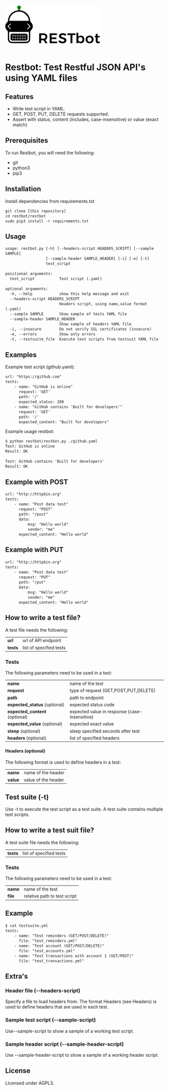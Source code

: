 <img style="max-height:120px;" src="./docs/assets/logo.png"><br><br>

# Restbot: Test Restful JSON API's using YAML files
## Features
- Write test script in YAML.
- GET, POST, PUT, DELETE requests supported.
- Assert with status, content (includes, case-insensitive) or value (exact match)

## Prerequisites
To run Restbot, you will need the following:
- git
- python3
- pip3

## Installation
Install dependencies from requirements.txt
```
git clone [this repository]
cd restbot/restbot
sudo pip3 install -r requirements.txt
```

## Usage
```
usage: restbot.py [-h] [--headers-script HEADERS_SCRIPT] [--sample SAMPLE]
                  [--sample-header SAMPLE_HEADER] [-i] [-e] [-t]
                  test_script

positional arguments:
  test_script           Test script (.yaml)

optional arguments:
  -h, --help            show this help message and exit
  --headers-script HEADERS_SCRIPT
                        Headers script, using name,value format (.yaml)
  --sample SAMPLE       Show sample of tests YAML file
  --sample-header SAMPLE_HEADER
                        Show sample of headers YAML file
  -i, --insecure        Do not verify SSL certificates (insecure)
  -e, --errors          Show only errors
  -t, --testsuite_file  Execute test scripts from testsuit YAML file
```

## Examples
Example test script (github.yaml):
```
url: "https://github.com"
tests:
    - name: "GitHub is online"
      request: 'GET'
      path: '/'
      expected_status: 200
    - name: "GitHub contains 'Built for developers'"
      request: 'GET'
      path: '/'
      expected_content: "Built for developers"
```

Example usage restbot:
```
$ python restbot/restbot.py ./github.yaml
Test: GitHub is online
Result: OK

Test: GitHub contains 'Built for developers'
Result: OK
```

## Example with POST
```
url: "http://httpbin.org"
tests:
    - name: "Post data test"
      request: "POST"
      path: "/post"
      data:
          msg: "Hello world"
          sender: "me"
      expected_content: "Hello world"

```

## Example with PUT
```
url: "http://httpbin.org"
tests:
    - name: "Post data test"
      request: "PUT"
      path: "/put"
      data:
          msg: "Hello world"
          sender: "me"
      expected_content: "Hello world"
```

## How to write a test file?
A test file needs the following:

| | |
|-|-|
| **url**   | url of API endpoint       |
| **tests** | list of specified tests   |

### Tests
The following parameters need to be used in a test:

| | |
|-|-|
| **name** | name of the test |
| **request** | type of request (GET,POST,PUT,DELETE) |
| **path** | path to endpoint |
| **expected_status** (optional) | expected status code |
| **expected_content** (optional) | expected value in response (case-insensitive) |
| **expected_value** (optional) | expected exact value |
| **sleep** (optional) | sleep specified seconds after test |
| **headers** (optional) | list of specified headers |

#### Headers (optional)
The following format is used to define headers in a test:

| | |
|-|-|
| **name** | name of the header |
| **value** | value of the header |

## Test suite (-t)
Use -t to execute the test script as a test suite. A test suite contains multiple test scripts.

## How to write a test suit file?
A test suite file needs the following:

| | |
|-|-|
| **tests** | list of specified tests   |

### Tests
The following parameters need to be used in a test:

| | |
|-|-|
| **name** | name of the test |
| **file** | relative path to test script |

## Example
```
$ cat testsuite.yml
tests:
    - name: "Test reminders (GET/POST/DELETE)"
      file: "test_reminders.yml"
    - name: "Test account (GET/POST/DELETE)"
      file: "test_accounts.yml"
    - name: "Test transactions with account 1 (GET/POST)"
      file: "test_transactions.yml"
```

## Extra's
### Header file (--headers-script)
Specify a file to load headers from. The format Headers (see Headers) is used to define headers that are used in each test.

### Sample test script (--sample-script)
Use--sample-script to show a sample of a working test script.

### Sample header script (--sample-header-script)
Use --sample-header-script to show a sample of a working header script.

## License
Licensed under AGPL3.
